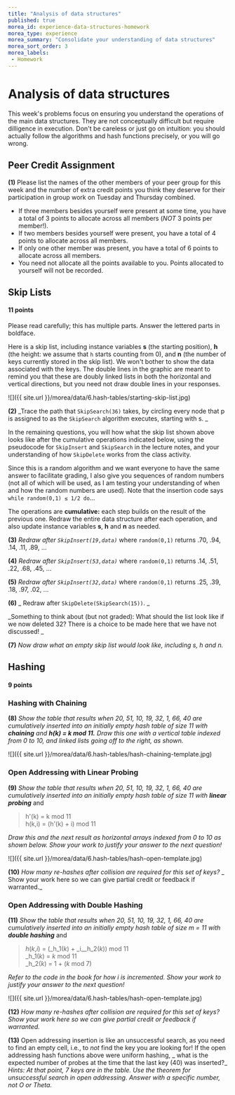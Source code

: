 ```yaml
---
title: "Analysis of data structures"
published: true
morea_id: experience-data-structures-homework
morea_type: experience
morea_summary: "Consolidate your understanding of data structures"
morea_sort_order: 3
morea_labels:
 - Homework
---
```


# Analysis of data structures

This week's problems focus on ensuring you understand the operations of the
main data structures. They are not conceptually difficult but require
dilligence in execution. Don't be careless or just go on intuition: you should
actually follow the algorithms and hash functions precisely, or you will go
wrong.

## Peer Credit Assignment

**(1)** Please list the names of the other members of your peer group for this week and the number of extra credit points you think they deserve for their participation in group work on Tuesday and Thursday combined.

  * If three members besides yourself were present at some time, you have a total of 3 points to allocate across all members (_NOT_ 3 points per member!).
  * If two members besides yourself were present, you have a total of 4 points to allocate across all members.
  * If only one other member was present, you have a total of 6 points to allocate across all members.
  * You need not allocate all the points available to you. Points allocated to yourself will not be recorded.

## Skip Lists

#### 11 points

Please read carefully; this has multiple parts. Answer the lettered parts in
boldface.

Here is a skip list, including instance variables **s** (the starting
position), **h** (the height: we assume that `h` starts counting from 0), and
**n** (the number of keys currently stored in the skip list). We won't bother
to show the data associated with the keys. The double lines in the graphic are
meant to remind you that these are doubly linked lists in both the horizontal
and vertical directions, but you need not draw double lines in your responses.

![]({{ site.url }}/morea/data/6.hash-tables/starting-skip-list.jpg)

**(2)** _Trace the path that `SkipSearch(36)` takes, by circling every node that p is assigned to as the `SkipSearch` algorithm executes, starting with s. _

In the remaining questions, you will how what the skip list shown above looks
like after the cumulative operations indicated below, using the pseudocode for
`SkipInsert` and `SkipSearch` in the lecture notes, and your understanding of
how `SkipDelete` works from the class activity.

Since this is a random algorithm and we want everyone to have the same answer
to facilitate grading, I also give you sequences of random numbers (not all of
which will be used, as I am testing your understanding of when and how the
random numbers are used). Note that the insertion code says ` while
random(0,1) ≤ 1/2 do`...

The operations are **cumulative:** each step builds on the result of the
previous one. Redraw the entire data structure after each operation, and also
update instance variables **s**, **h** and **n** as needed.

**(3)** _Redraw after `SkipInsert(19,data)`_ where `random(0,1)` returns .70, .94, .14, .11, .89, ... 

**(4)** _Redraw after `SkipInsert(53,data)`_ where `random(0,1)` returns .14, .51, .22, .68, .45, ... 

**(5)** _Redraw after `SkipInsert(32,data)`_ where `random(0,1)` returns .25, .39, .18, .97, .02, ... 

**(6)** _ Redraw after `SkipDelete(SkipSearch(15))`. _

_Something to think about (but not graded): What should the list look like if
we now deleted 32? There is a choice to be made here that we have not
discussed! _

**(7)** _Now draw what an _empty_ skip list would look like, including s, h and n._

## Hashing

#### 9 points

###  Hashing with Chaining

**(8)** _Show the table that results when 20, 51, 10, 19, 32, 1, 66, 40 are cumulatively inserted into an initially empty hash table of size 11 with **chaining** and **_h_(_k_) = _k_ mod 11.**_ _Draw this one with a vertical table indexed from 0 to 10, and linked lists going off to the right, as shown._

![]({{ site.url }}/morea/data/6.hash-tables/hash-chaining-template.jpg)

###  Open Addressing with Linear Probing

**(9)** _Show the table that results when 20, 51, 10, 19, 32, 1, 66, 40 are cumulatively inserted into an initially empty hash table of size 11 with **linear probing**_ and

> h'(k) = k mod 11  
h(k,i) = (h'(k) + i) mod 11

_Draw this and the next result as horizontal arrays indexed from 0 to 10 as
shown below. Show your work to justify your answer to the next question!_

![]({{ site.url }}/morea/data/6.hash-tables/hash-open-template.jpg)

**(10)** _How many re-hashes after collision are required for this set of keys?_ _ Show your work here so we can give partial credit or feedback if warranted._

### Open Addressing with Double Hashing

**(11)** _Show the table that results when 20, 51, 10, 19, 32, 1, 66, 40 are cumulatively inserted into an initially empty hash table of size _m_ = 11 with **double hashing**_ and

> _h_(_k_,_i_) = (_h_1(_k_) + _i__h_2(_k_)) mod 11  
_h_1(_k_) = _k_ mod 11  
_h_2(_k_) = 1 + (_k_ mod 7)

_Refer to the code in the book for how i is incremented. Show your work to
justify your answer to the next question!_

![]({{ site.url }}/morea/data/6.hash-tables/hash-open-template.jpg)

**(12)** _How many re-hashes after collision are required for this set of keys?_ _Show your work here so we can give partial credit or feedback if warranted._

**(13)** Open addressing insertion is like an unsuccessful search, as you need to find an empty cell, i.e., to _not_ find the key you are looking for! If the open addressing hash functions above were uniform hashing, _ what is the expected number of probes at the time that the last key (40) was inserted?_ _Hints: At that point, 7 keys are in the table. Use the theorem for unsuccessful search in open addressing._ _Answer with a specific number, not O or Theta._

    
